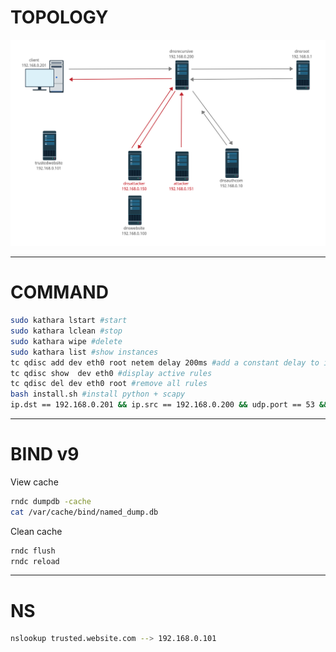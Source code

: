 # TOPOLOGY
![](https://github.com/lucarighes/netsec_dns_lab/blob/main/TOPO.png)

---

# COMMAND

```bash
sudo kathara lstart #start 
sudo kathara lclean #stop
sudo kathara wipe #delete
sudo kathara list #show instances
tc qdisc add dev eth0 root netem delay 200ms #add a constant delay to interface eth0
tc qdisc show  dev eth0 #display active rules
tc qdisc del dev eth0 root #remove all rules
bash install.sh #install python + scapy
ip.dst == 192.168.0.201 && ip.src == 192.168.0.200 && udp.port == 53 && dns.flags.rcode == 0000 #wireshark filter to sniff only the DNS error-free answers from the recursive server to the client
```

---

# BIND v9 

View cache
```bash
rndc dumpdb -cache
cat /var/cache/bind/named_dump.db
```

Clean cache
```bash
rndc flush
rndc reload
```

---

# NS

```bash
nslookup trusted.website.com --> 192.168.0.101
```
